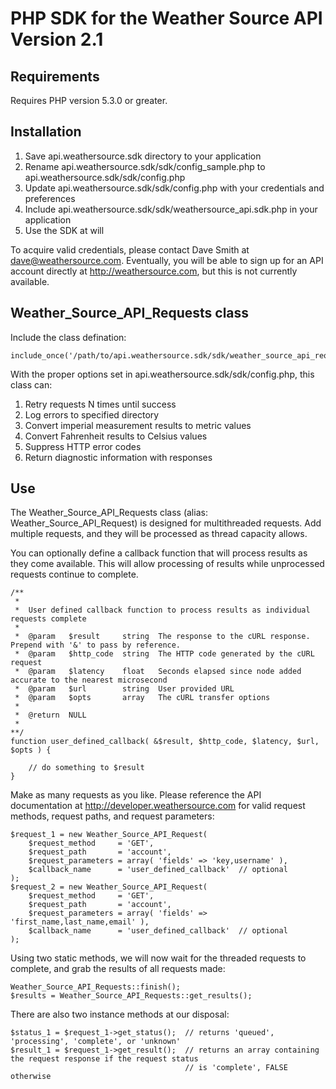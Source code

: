 PHP SDK for the Weather Source API Version 2.1
==============================================



Requirements
------------

Requires PHP version 5.3.0 or greater.




Installation
------------

1. Save api.weathersource.sdk directory to your application
2. Rename api.weathersource.sdk/sdk/config_sample.php to api.weathersource.sdk/sdk/config.php
3. Update api.weathersource.sdk/sdk/config.php with your credentials and preferences
4. Include api.weathersource.sdk/sdk/weathersource_api.sdk.php in your application
5. Use the SDK at will

To acquire valid credentials, please contact Dave Smith at <dave@weathersource.com>.  Eventually, you will be able to sign up for an API account directly at <http://weathersource.com>, but this is not currently available.



Weather_Source_API_Requests class
---------------------------------

Include the class defination:

    include_once('/path/to/api.weathersource.sdk/sdk/weather_source_api_requests.php');

With the proper options set in api.weathersource.sdk/sdk/config.php, this class can:

1. Retry requests N times until success
2. Log errors to specified directory
3. Convert imperial measurement results to metric values
4. Convert Fahrenheit results to Celsius values
5. Suppress HTTP error codes
6. Return diagnostic information with responses



Use
---

The Weather_Source_API_Requests class (alias: Weather_Source_API_Request) is designed for multithreaded requests. Add multiple requests, and they will be processed as thread capacity allows.

You can optionally define a callback function that will process results as they come available. This will allow processing of results while unprocessed requests continue to complete.

    /**
     *
     *  User defined callback function to process results as individual requests complete
     *
     *  @param   $result     string  The response to the cURL response. Prepend with '&' to pass by reference.
     *  @param   $http_code  string  The HTTP code generated by the cURL request
     *  @param   $latency    float   Seconds elapsed since node added accurate to the nearest microsecond
     *  @param   $url        string  User provided URL
     *  @param   $opts       array   The cURL transfer options
     *
     *  @return  NULL
     *
    **/
    function user_defined_callback( &$result, $http_code, $latency, $url, $opts ) {

        // do something to $result
    }


Make as many requests as you like. Please reference the API documentation at <http://developer.weathersource.com> for valid request methods, request paths, and request parameters:

    $request_1 = new Weather_Source_API_Request(
        $request_method     = 'GET',
        $request_path       = 'account',
        $request_parameters = array( 'fields' => 'key,username' ),
        $callback_name      = 'user_defined_callback'  // optional
    );
    $request_2 = new Weather_Source_API_Request(
        $request_method     = 'GET',
        $request_path       = 'account',
        $request_parameters = array( 'fields' => 'first_name,last_name,email' ),
        $callback_name      = 'user_defined_callback'  // optional
    );

Using two static methods, we will now wait for the threaded requests to complete, and grab the results of all requests made:

    Weather_Source_API_Requests::finish();
    $results = Weather_Source_API_Requests::get_results();

There are also two instance methods at our disposal:

    $status_1 = $request_1->get_status();  // returns 'queued', 'processing', 'complete', or 'unknown'
    $result_1 = $request_1->get_result();  // returns an array containing the request response if the request status
                                           // is 'complete', FALSE otherwise

